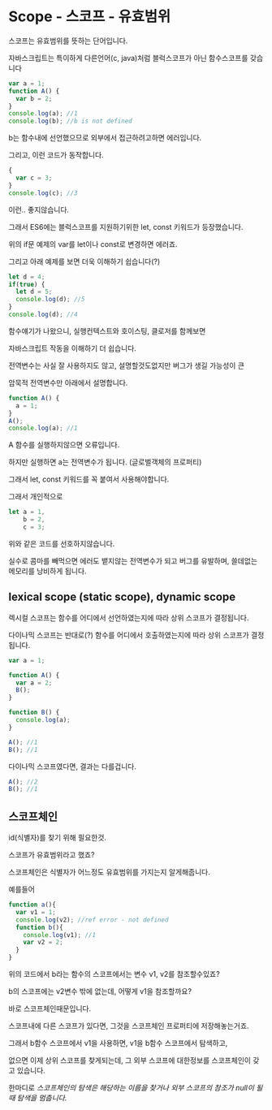 # Scope - 스코프 - 유효범위

스코프는 유효범위를 뜻하는 단어입니다.

자바스크립트는 특이하게 다른언어\(c, java\)처럼 블럭스코프가 아닌 함수스코프를 갖습니다

```javascript
var a = 1;
function A() {
  var b = 2;
}
console.log(a); //1
console.log(b); //b is not defined
```

b는 함수내에 선언했으므로 외부에서 접근하려고하면 에러입니다.

그리고, 이런 코드가 동작합니다.

```javascript
{
  var c = 3;
}
console.log(c); //3
```

이런.. 좋지않습니다.

그래서 ES6에는 블럭스코프를 지원하기위한 let, const 키워드가 등장했습니다.

위의 if문 예제의 var를 let이나 const로 변경하면 에러죠.

그리고 아래 예제를 보면 더욱 이해하기 쉽습니다\(?\)

```javascript
let d = 4;
if(true) {
  let d = 5;
  console.log(d); //5
}
console.log(d); //4
```

함수얘기가 나왔으니, 실행컨텍스트와 호이스팅, 클로저를 함께보면

자바스크립트 작동을 이해하기 더 쉽습니다.

전역변수는 사실 잘 사용하지도 않고, 설명할것도없지만 버그가 생길 가능성이 큰

암묵적 전역변수만 아래에서 설명합니다.

```javascript
function A() {
  a = 1;
}
A();
console.log(a); //1
```

A 함수를 실행하지않으면 오류입니다.

하지만 실행하면 a는 전역변수가 됩니다. \(글로벌객체의 프로퍼티\)

그래서 let, const 키워드를 꼭 붙여서 사용해야합니다.

그래서 개인적으로

```javascript
let a = 1,
    b = 2,
    c = 3;
```

위와 같은 코드를 선호하지않습니다.

실수로 콤마를 빼먹으면 에러도 뱉지않는 전역변수가 되고 버그를 유발하며, 쓸데없는 메모리를 낭비하게 됩니다.

## lexical scope \(static scope\), dynamic scope

렉시컬 스코프는 함수를 어디에서 선언하였는지에 따라 상위 스코프가 결정됩니다.

다이나믹 스코프는 반대로\(?\) 함수를 어디에서 호출하였는지에 따라 상위 스코프가 결정됩니다.

```javascript
var a = 1;

function A() {
  var a = 2;
  B();
}

function B() {
  console.log(a);
}

A(); //1
B(); //1
```

다이나믹 스코프였다면, 결과는 다를겁니다.

```javascript
A(); //2
B(); //1
```

## 스코프체인

id\(식별자\)를 찾기 위해 필요한것.

스코프가 유효범위라고 했죠?

스코프체인은 식별자가 어느정도 유효범위를 가지는지 알게해줍니다.

예를들어

```javascript
function a(){
  var v1 = 1;
  console.log(v2); //ref error - not defined
  function b(){
    console.log(v1); //1
    var v2 = 2;
  }
}
```

위의 코드에서 b라는 함수의 스코프에서는 변수 v1, v2를 참조할수있죠?

b의 스코프에는 v2변수 밖에 없는데, 어떻게 v1을 참조할까요?

바로 스코프체인때문입니다.

스코프내에 다른 스코프가 있다면, 그것을 스코프체인 프로퍼티에 저장해놓는거죠.

그래서 b함수 스코프에서 v1을 사용하면, v1을 b함수 스코프에서 탐색하고,

없으면 이제 상위 스코프를 찾게되는데, 그 외부 스코프에 대한정보를 스코프체인이 갖고 있습니다.

한마디로 _스코프체인의 탐색은 해당하는 이름을 찾거나 외부 스코프의 참조가 null이 될때 탐색을 멈춥니다._

